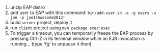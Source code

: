 1. unzip EAP distro
2. add user to EAP with this command:  `bin/add-user.sh -a -g users -u joe -p joeIsAwesome2013!`
3. build `server` project, deploy it
4. run `client` project using `mvn package exec:exec`
5. To trigger a timeout, you can temporarily freeze the EAP process by pressing Ctrl-Z in its terminal window while an EJB invocation is running... (type 'fg' to unpause it then)

